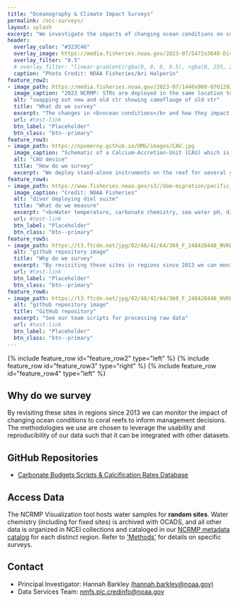 ```yaml
---
title: "Oceanography & Climate Impact Surveys"
permalink: /occ-surveys/
layout: splash
excerpt: "We investigate the impacts of changing ocean conditions on coral reefs of the U.S. Pacific Islands to inform resilience-based management. In synchrony with other surveys, we evaluate ocean warming and ocean acidification and their effects on coral reef ecosystem structure and function."
header:
  overlay_color: "#323C46"
  overlay_image: https://media.fisheries.noaa.gov/2023-07/5472x3648-Diver-collectS-STR-ARI-Halperin-PIFSC.JPG
  overlay_filter: "0.5"
  # overlay_filter: "linear-gradient(rgba(8, 8, 8, 0.5), rgba(0, 255, 255, 0.42))"
  caption: "Photo Credit: NOAA Fisheries/Ari Halperin"
feature_row2:
- image_path: https://media.fisheries.noaa.gov/2023-07/1440x960-07012023-STR-installedited-PIFSC.jpg
  image_caption: "2023 NCRMP: STRs are deployed in the same location to collect long-term temperature data. Credit: NOAA Fisheries"
  alt: "swapping out new and old str showing camoflauge of old str"
  title: "What do we survey"
  excerpt: "The changes in <b>ocean conditions</b> and how they impact coral reef ecosystems; such as investigating how <b>thermal stress</b> impacts coral bleaching, how water temperature changes with depth in coral reefs, and how ocean chemistry is changing, and whether coral reef habitat is <b>growing or eroding</b>."
  url: #test-link
  btn_label: "Placeholder"
  btn_class: "btn--primary"
feature_row3:
- image_path: https://npomeroy.github.io/OMG/images/CAU.jpg
  image_caption: "Schematic of a Calcium-Accretion-Unit (CAU) which is installed then collected years later to process and analyze reef growth. Credit: NOAA Fisheries"
  alt: "CAU device"
  title: "How do we survey"
  excerpt: "We deploy stand-alone instruments on the reef for several years such as <b>STRs</b> (subsurface-temperature-recorders), <b>CAUs</b>  (calcium-accretion-units), and <b>BMUs</b> (bioerosion-monitoring-units). We also deploy an assortment of instruments called a <b>diel suite</b> for several days to weeks (includes PAR, DO, ADCP, pH, etc.). <b>Water samples and CTD surveys</b> are conducted off dive boats or NOAA research vessels at random, fixed, and offshore sites. The <b>carbonate budgets</b> methodology, which we adapted for Pacific coral reefs, estimates whether a reef is growing, eroding, or at a tipping point."
feature_row4:
- image_path: https://www.fisheries.noaa.gov/s3//dam-migration/pacific_islands_ecosystem_science.jpg?itok=z_yxxhzO
  image_caption: "Credit: NOAA Fisheries"
  alt: "diver deploying diel suite"
  title: "What do we measure"
  excerpt: "<b>Water temperature, carbonate chemistry, sea water pH, dissolved oxygen (DO), photosynthetic active radiation (PAR),</b> and more. We also measure the rate of <b>reef habitat production </b> at fixed sites using carbonate budgets as a proxy."
  url: #test-link
  btn_label: "Placeholder"
  btn_class: "btn--primary"
feature_row5:
- image_path: https://t3.ftcdn.net/jpg/02/48/42/64/360_F_248426448_NVKLywWqArG2ADUxDq6QprtIzsF82dMF.jpg
  alt: "github repository image"
  title: "Why do we survey"
  excerpt: "By revisiting these sites in regions since 2013 we can monitor changing ocean conditions and the impact on coral reef ecosystems."
  url: #test-link
  btn_label: "Placeholder"
  btn_class: "btn--primary"
feature_row6:
- image_path: https://t3.ftcdn.net/jpg/02/48/42/64/360_F_248426448_NVKLywWqArG2ADUxDq6QprtIzsF82dMF.jpg
  alt: "github repository image"
  title: "GitHub repository"
  excerpt: "See our team scripts for processing raw data"
  url: #test-link
  btn_label: "Placeholder"
  btn_class: "btn--primary"
---
```

{% include feature_row id="feature_row2" type="left" %}
{% include feature_row id="feature_row3" type="right" %}
{% include feature_row id="feature_row4" type="left" %}

## Why do we survey
By revisiting these sites in regions since 2013 we can monitor the impact of changing ocean conditions to coral reefs to inform management decisions. The methodologies we use are chosen to leverage the usability and reproducibility of our data such that it can be integrated with other datasets.

## GitHub Repositories
<ul>
<li><a href="https://github.com/hannahbarkley/reefbudgetR" target ="_blank">Carbonate Budgets Scripts & Calcification Rates Database</a></li>
</ul>

## Access Data
The NCRMP Visualization tool hosts water samples for <b>random sites</b>. Water chemistry (including for fixed sites) is archived with OCADS, and all other data is organized in NCEI collections and cataloged in our <a href = "https://www.fisheries.noaa.gov/inport/item/28844" target = "_blank">NCRMP metadata catalog</a> for each distinct region.  Refer to <a href = "/sops/">'Methods'</a> for details on specific surveys.

## Contact
<ul>
<li>Principal Investigator: Hannah Barkley <a href="mailto:hannah.barkley@noaa.gov">(hannah.barkley@noaa.gov)</a></li>
<li>Data Services Team: <a href="mailto:nmfs.pic.credinfo@noaa.gov">nmfs.pic.credinfo@noaa.gov</a></li>